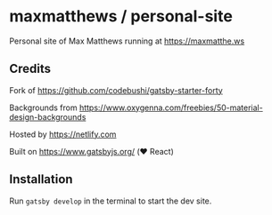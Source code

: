 # maxmatthews / personal-site

Personal site of Max Matthews running at https://maxmatthe.ws

## Credits

Fork of https://github.com/codebushi/gatsby-starter-forty

Backgrounds from https://www.oxygenna.com/freebies/50-material-design-backgrounds

Hosted by https://netlify.com

Built on https://www.gatsbyjs.org/ (:heart: React)

## Installation

Run `gatsby develop` in the terminal to start the dev site.
